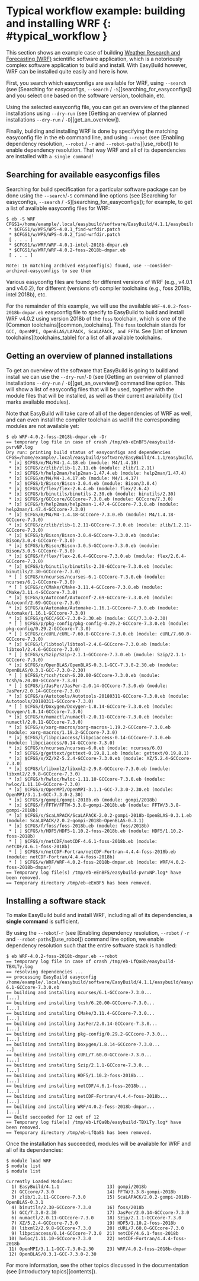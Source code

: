 # Typical workflow example: building and installing WRF {: #typical_workflow }

This section shows an example case of building
[Weather Research and Forecasting (WRF)](https://www.mmm.ucar.edu/models/wrf) scientific software application,
which is a notoriously complex software application to build and install.
With EasyBuild however, WRF can be installed quite easily and here is how.


First, you search which easyconfigs are available for WRF, using `--search` (see [Searching for easyconfigs, `--search` / `-S`][searching_for_easyconfigs])
and you select one based on the software version, toolchain, etc.

Using the selected easyconfig file, you can get an overview of the planned installations using `--dry-run` (see [Getting an overview of planned installations `--dry-run` / `-D`][get_an_overview]).

Finally, building and installing WRF is done by specifying the matching easyconfig file in the eb command line,
and using `--robot` (see [Enabling dependency resolution, `--robot` / `-r` and `--robot-paths`][use_robot]) to enable dependency resolution. That way WRF and all of its dependencies are installed with `a single command`!


## Searching for available easyconfigs files

Searching for build specification for a particular software package can be done using the
`--search`/`-S` command line options (see [Searching for easyconfigs, `--search` / `-S`][searching_for_easyconfigs]);
for example, to get a list of available easyconfig files for WRF:

``` console
$ eb -S WRF
CFGS1=/home/example/.local/easybuild/software/EasyBuild/4.1.1/easybuild/easyconfigs
 * $CFGS1/w/WPS/WPS-4.0.1_find-wrfdir.patch
 * $CFGS1/w/WPS/WPS-4.0.2_find-wrfdir.patch
 [ . . . ]
 * $CFGS1/w/WRF/WRF-4.0.1-intel-2018b-dmpar.eb
 * $CFGS1/w/WRF/WRF-4.0.2-foss-2018b-dmpar.eb
 [ . . . ]

Note: 16 matching archived easyconfig(s) found, use --consider-archived-easyconfigs to see them
```

Various easyconfig files are found: for different versions of WRF (e.g., v4.0.1 and v4.0.2),
for different (versions of) compiler toolchains (e.g., foss 2018b, intel 2018b), etc.

For the remainder of this example, we will use the available
`WRF-4.0.2-foss-2018b-dmpar.eb` easyconfig file to specify to EasyBuild
to build and install WRF v4.0.2 using version 2018b of the `foss`
toolchain, which is one of the [Common toolchains][common_toolchains].  The `foss`
toolchain stands for `GCC, OpenMPI, OpenBLAS/LAPACK, ScaLAPACK, and FFTW`.
See [List of known toolchains][toolchains_table] for a list of all available toolchains.

## Getting an overview of planned installations

To get an overview of the software that EasyBuild is going to build and install
we can use the `--dry-run`/`-D` (see [Getting an overview of planned installations `--dry-run` / `-D`][get_an_overview]) command line option.
This will show a list of easyconfig files
that will be used, together with the module files that will be installed,
as well as their current availability (`[x]` marks available modules).

Note that EasyBuild will take care of all of the dependencies of WRF as well,
and can even install the compiler toolchain as well if the corresponding modules are not available yet:

``` console
$ eb WRF-4.0.2-foss-2018b-dmpar.eb -Dr
== temporary log file in case of crash /tmp/eb-eEnBF5/easybuild-pvrvNP.log
Dry run: printing build status of easyconfigs and dependencies
CFGS=/home/example/.local/easybuild/software/EasyBuild/4.1.1/easybuild/easyconfigs
 * [x] $CFGS/m/M4/M4-1.4.18.eb (module: M4/1.4.18)
 * [x] $CFGS/z/zlib/zlib-1.2.11.eb (module: zlib/1.2.11)
 * [x] $CFGS/h/help2man/help2man-1.47.4.eb (module: help2man/1.47.4)
 * [x] $CFGS/m/M4/M4-1.4.17.eb (module: M4/1.4.17)
 * [x] $CFGS/b/Bison/Bison-3.0.4.eb (module: Bison/3.0.4)
 * [x] $CFGS/f/flex/flex-2.6.4.eb (module: flex/2.6.4)
 * [x] $CFGS/b/binutils/binutils-2.30.eb (module: binutils/2.30)
 * [x] $CFGS/g/GCCcore/GCCcore-7.3.0.eb (module: GCCcore/7.3.0)
 * [x] $CFGS/h/help2man/help2man-1.47.4-GCCcore-7.3.0.eb (module: help2man/1.47.4-GCCcore-7.3.0)
 * [x] $CFGS/m/M4/M4-1.4.18-GCCcore-7.3.0.eb (module: M4/1.4.18-GCCcore-7.3.0)
 * [x] $CFGS/z/zlib/zlib-1.2.11-GCCcore-7.3.0.eb (module: zlib/1.2.11-GCCcore-7.3.0)
 * [x] $CFGS/b/Bison/Bison-3.0.4-GCCcore-7.3.0.eb (module: Bison/3.0.4-GCCcore-7.3.0)
 * [x] $CFGS/b/Bison/Bison-3.0.5-GCCcore-7.3.0.eb (module: Bison/3.0.5-GCCcore-7.3.0)
 * [x] $CFGS/f/flex/flex-2.6.4-GCCcore-7.3.0.eb (module: flex/2.6.4-GCCcore-7.3.0)
 * [x] $CFGS/b/binutils/binutils-2.30-GCCcore-7.3.0.eb (module: binutils/2.30-GCCcore-7.3.0)
 * [ ] $CFGS/n/ncurses/ncurses-6.1-GCCcore-7.3.0.eb (module: ncurses/6.1-GCCcore-7.3.0)
 * [ ] $CFGS/c/CMake/CMake-3.11.4-GCCcore-7.3.0.eb (module: CMake/3.11.4-GCCcore-7.3.0)
 * [x] $CFGS/a/Autoconf/Autoconf-2.69-GCCcore-7.3.0.eb (module: Autoconf/2.69-GCCcore-7.3.0)
 * [x] $CFGS/a/Automake/Automake-1.16.1-GCCcore-7.3.0.eb (module: Automake/1.16.1-GCCcore-7.3.0)
 * [x] $CFGS/g/GCC/GCC-7.3.0-2.30.eb (module: GCC/7.3.0-2.30)
 * [ ] $CFGS/p/pkg-config/pkg-config-0.29.2-GCCcore-7.3.0.eb (module: pkg-config/0.29.2-GCCcore-7.3.0)
 * [ ] $CFGS/c/cURL/cURL-7.60.0-GCCcore-7.3.0.eb (module: cURL/7.60.0-GCCcore-7.3.0)
 * [x] $CFGS/l/libtool/libtool-2.4.6-GCCcore-7.3.0.eb (module: libtool/2.4.6-GCCcore-7.3.0)
 * [ ] $CFGS/s/Szip/Szip-2.1.1-GCCcore-7.3.0.eb (module: Szip/2.1.1-GCCcore-7.3.0)
 * [x] $CFGS/o/OpenBLAS/OpenBLAS-0.3.1-GCC-7.3.0-2.30.eb (module: OpenBLAS/0.3.1-GCC-7.3.0-2.30)
 * [ ] $CFGS/t/tcsh/tcsh-6.20.00-GCCcore-7.3.0.eb (module: tcsh/6.20.00-GCCcore-7.3.0)
 * [ ] $CFGS/j/JasPer/JasPer-2.0.14-GCCcore-7.3.0.eb (module: JasPer/2.0.14-GCCcore-7.3.0)
 * [x] $CFGS/a/Autotools/Autotools-20180311-GCCcore-7.3.0.eb (module: Autotools/20180311-GCCcore-7.3.0)
 * [ ] $CFGS/d/Doxygen/Doxygen-1.8.14-GCCcore-7.3.0.eb (module: Doxygen/1.8.14-GCCcore-7.3.0)
 * [x] $CFGS/n/numactl/numactl-2.0.11-GCCcore-7.3.0.eb (module: numactl/2.0.11-GCCcore-7.3.0)
 * [x] $CFGS/x/xorg-macros/xorg-macros-1.19.2-GCCcore-7.3.0.eb (module: xorg-macros/1.19.2-GCCcore-7.3.0)
 * [x] $CFGS/l/libpciaccess/libpciaccess-0.14-GCCcore-7.3.0.eb (module: libpciaccess/0.14-GCCcore-7.3.0)
 * [x] $CFGS/n/ncurses/ncurses-6.0.eb (module: ncurses/6.0)
 * [x] $CFGS/g/gettext/gettext-0.19.8.1.eb (module: gettext/0.19.8.1)
 * [x] $CFGS/x/XZ/XZ-5.2.4-GCCcore-7.3.0.eb (module: XZ/5.2.4-GCCcore-7.3.0)
 * [x] $CFGS/l/libxml2/libxml2-2.9.8-GCCcore-7.3.0.eb (module: libxml2/2.9.8-GCCcore-7.3.0)
 * [x] $CFGS/h/hwloc/hwloc-1.11.10-GCCcore-7.3.0.eb (module: hwloc/1.11.10-GCCcore-7.3.0)
 * [x] $CFGS/o/OpenMPI/OpenMPI-3.1.1-GCC-7.3.0-2.30.eb (module: OpenMPI/3.1.1-GCC-7.3.0-2.30)
 * [x] $CFGS/g/gompi/gompi-2018b.eb (module: gompi/2018b)
 * [x] $CFGS/f/FFTW/FFTW-3.3.8-gompi-2018b.eb (module: FFTW/3.3.8-gompi-2018b)
 * [x] $CFGS/s/ScaLAPACK/ScaLAPACK-2.0.2-gompi-2018b-OpenBLAS-0.3.1.eb (module: ScaLAPACK/2.0.2-gompi-2018b-OpenBLAS-0.3.1)
 * [x] $CFGS/f/foss/foss-2018b.eb (module: foss/2018b)
 * [ ] $CFGS/h/HDF5/HDF5-1.10.2-foss-2018b.eb (module: HDF5/1.10.2-foss-2018b)
 * [ ] $CFGS/n/netCDF/netCDF-4.6.1-foss-2018b.eb (module: netCDF/4.6.1-foss-2018b)
 * [ ] $CFGS/n/netCDF-Fortran/netCDF-Fortran-4.4.4-foss-2018b.eb (module: netCDF-Fortran/4.4.4-foss-2018b)
 * [ ] $CFGS/w/WRF/WRF-4.0.2-foss-2018b-dmpar.eb (module: WRF/4.0.2-foss-2018b-dmpar)
== Temporary log file(s) /tmp/eb-eEnBF5/easybuild-pvrvNP.log* have been removed.
== Temporary directory /tmp/eb-eEnBF5 has been removed.
```


## Installing a software stack

To make EasyBuild build and install WRF, including all of its dependencies, a **single command** is sufficient.

By using the `--robot`/`-r` (see [Enabling dependency resolution, `--robot` / `-r` and `--robot-paths`][use_robot]) command line option,
we enable dependency resolution such that the entire software stack is handled:

``` console
$ eb WRF-4.0.2-foss-2018b-dmpar.eb --robot
== temporary log file in case of crash /tmp/eb-LfQa8b/easybuild-TBXLTy.log
== resolving dependencies ...
== processing EasyBuild easyconfig /home/example/.local/easybuild/software/EasyBuild/4.1.1/easybuild/easyconfigs/n/ncurses/ncurses-6.1-GCCcore-7.3.0.eb
== building and installing ncurses/6.1-GCCcore-7.3.0...
[...]
== building and installing tcsh/6.20.00-GCCcore-7.3.0...
[...]
== building and installing CMake/3.11.4-GCCcore-7.3.0...
[...]
== building and installing JasPer/2.0.14-GCCcore-7.3.0...
[...]
== building and installing pkg-config/0.29.2-GCCcore-7.3.0...
[...]
== building and installing Doxygen/1.8.14-GCCcore-7.3.0...
..]
== building and installing cURL/7.60.0-GCCcore-7.3.0...
[...]
== building and installing Szip/2.1.1-GCCcore-7.3.0...
[...]
== building and installing HDF5/1.10.2-foss-2018b...
[...]
== building and installing netCDF/4.6.1-foss-2018b...
[...]
== building and installing netCDF-Fortran/4.4.4-foss-2018b...
[...]
== building and installing WRF/4.0.2-foss-2018b-dmpar...
[...]
== Build succeeded for 12 out of 12
== Temporary log file(s) /tmp/eb-LfQa8b/easybuild-TBXLTy.log* have been removed.
== Temporary directory /tmp/eb-LfQa8b has been removed.
```

Once the installation has succeeded, modules will be available for WRF and all of its dependencies:

``` console
$ module load WRF
$ module list
$ module list

Currently Loaded Modules:
  1) EasyBuild/4.1.1                  13) gompi/2018b
  2) GCCcore/7.3.0                    14) FFTW/3.3.8-gompi-2018b
  3) zlib/1.2.11-GCCcore-7.3.0        15) ScaLAPACK/2.0.2-gompi-2018b-OpenBLAS-0.3.1
  4) binutils/2.30-GCCcore-7.3.0      16) foss/2018b
  5) GCC/7.3.0-2.30                   17) JasPer/2.0.14-GCCcore-7.3.0
  6) numactl/2.0.11-GCCcore-7.3.0     18) Szip/2.1.1-GCCcore-7.3.0
  7) XZ/5.2.4-GCCcore-7.3.0           19) HDF5/1.10.2-foss-2018b
  8) libxml2/2.9.8-GCCcore-7.3.0      20) cURL/7.60.0-GCCcore-7.3.0
  9) libpciaccess/0.14-GCCcore-7.3.0  21) netCDF/4.6.1-foss-2018b
 10) hwloc/1.11.10-GCCcore-7.3.0      22) netCDF-Fortran/4.4.4-foss-2018b
 11) OpenMPI/3.1.1-GCC-7.3.0-2.30     23) WRF/4.0.2-foss-2018b-dmpar
 12) OpenBLAS/0.3.1-GCC-7.3.0-2.30
```

For more information, see the other topics discussed in the documentation (see [Introductory topics][contents]).

